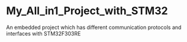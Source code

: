 # My_All_in1_Project_with_STM32
An embedded project which has different communication protocols and interfaces with STM32F303RE
